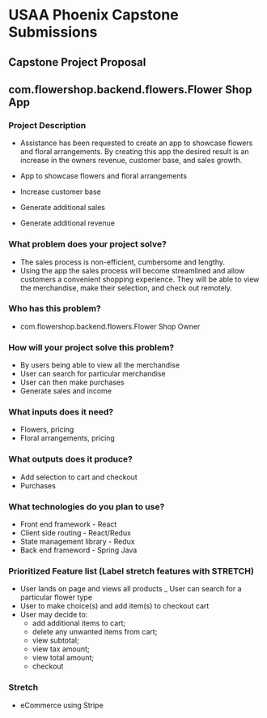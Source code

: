 # USAA Phoenix Capstone Submissions

## Capstone Project Proposal

## com.flowershop.backend.flowers.Flower Shop App

### Project Description

- Assistance has been requested to create an app to showcase flowers and floral arrangements. By creating this app the desired result is an increase in the owners revenue, customer base, and sales growth.

- App to showcase flowers and floral arrangements
- Increase customer base
- Generate additional sales
- Generate additional revenue

### What problem does your project solve?

- The sales process is non-efficient, cumbersome and lengthy.
- Using the app the sales process will become streamlined and allow customers a convenient shopping experience. They will be able to view the merchandise, make their selection, and check out remotely.

### Who has this problem?

- com.flowershop.backend.flowers.Flower Shop Owner

### How will your project solve this problem?

- By users being able to view all the merchandise
- User can search for particular merchandise
- User can then make purchases
- Generate sales and income

### What inputs does it need?

- Flowers, pricing
- Floral arrangements, pricing

### What outputs does it produce?

- Add selection to cart and checkout
- Purchases

### What technologies do you plan to use?

- Front end framework - React
- Client side routing - React/Redux
- State management library - Redux
- Back end frameword - Spring Java

### Prioritized Feature list (Label stretch features with STRETCH)

- User lands on page and views all products
  \_ User can search for a particular flower type
- User to make choice(s) and add item(s) to checkout cart
- User may decide to:
  - add additional items to cart;
  - delete any unwanted items from cart;
  - view subtotal;
  - view tax amount;
  - view total amount;
  - checkout

### Stretch

- eCommerce using Stripe
